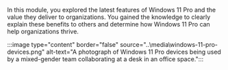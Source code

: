 In this module, you explored the latest features of Windows 11 Pro and the value they deliver to organizations. You gained the knowledge to clearly explain these benefits to others and determine how Windows 11 Pro can help organizations thrive.

:::image type="content" border="false" source="..\media\windows-11-pro-devices.png" alt-text="A photograph of Windows 11 Pro devices being used by a mixed-gender team collaborating at a desk in an office space.":::
